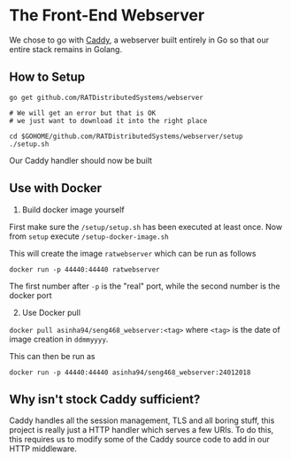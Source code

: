 # The Front-End Webserver

We chose to go with [Caddy](github.com/mholt/caddy), a webserver built entirely in Go so that our entire stack remains in Golang.

## How to Setup

```
go get github.com/RATDistributedSystems/webserver

# We will get an error but that is OK
# we just want to download it into the right place

cd $GOHOME/github.com/RATDistributedSystems/webserver/setup
./setup.sh
```

Our Caddy handler should now be built

## Use with Docker

1. Build docker image yourself

First make sure the `/setup/setup.sh` has been executed at least once. Now from `setup` execute `/setup-docker-image.sh`

This will create the image `ratwebserver` which can be run as follows

`docker run -p 44440:44440 ratwebserver`

The first number after `-p` is the "real" port, while the second number is the docker port

2. Use Docker pull

`docker pull asinha94/seng468_webserver:<tag>` where `<tag>` is the date of image creation in `ddmmyyyy`.

This can then be run as 

`docker run -p 44440:44440 asinha94/seng468_webserver:24012018`

## Why isn't stock Caddy sufficient?

Caddy handles all the session management, TLS and all boring stuff, this project is really just a HTTP handler which serves a few URIs. To do this, this requires us to modify some of the Caddy source code to add in our HTTP middleware.